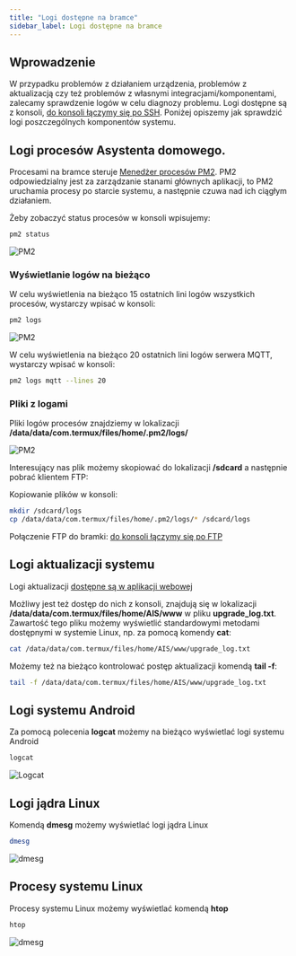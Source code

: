 ```yaml
---
title: "Logi dostępne na bramce"
sidebar_label: Logi dostępne na bramce
---
```


## Wprowadzenie

W przypadku problemów z działaniem urządzenia, problemów z aktualizacją czy też problemów z własnymi integracjami/komponentami, zalecamy sprawdzenie logów w celu diagnozy problemu.
Logi dostępne są z konsoli, [do konsoli łączymy się po SSH](/docs/ais_bramka_remote_ssh). Poniżej opiszemy jak sprawdzić logi poszczególnych komponentów systemu.

## Logi procesów Asystenta domowego.

Procesami na bramce steruje <a href="http://pm2.keymetrics.io/" target="_blank">Menedżer procesów PM2</a>. PM2 odpowiedzialny jest za zarządzanie stanami głównych aplikacji, to PM2 uruchamia procesy po starcie systemu, a następnie czuwa nad ich ciągłym działaniem.

Żeby zobaczyć status procesów w konsoli wpisujemy:
```bash
pm2 status
```

![PM2](/img/en/bramka/pm2_console.png)

### Wyświetlanie logów na bieżąco

W celu wyświetlenia na bieżąco 15 ostatnich lini logów wszystkich procesów, wystarczy wpisać w konsoli:
```bash
pm2 logs
```

![PM2](/img/en/bramka/pm2_console_logs.png)


W celu wyświetlenia na bieżąco 20 ostatnich lini logów serwera MQTT, wystarczy wpisać w konsoli:
```bash
pm2 logs mqtt --lines 20
```

### Pliki z logami

Pliki logów procesów znajdziemy w lokalizacji **/data/data/com.termux/files/home/.pm2/logs/**

![PM2](/img/en/bramka/pm2_console_logs_files.png)

Interesujący nas plik możemy skopiować do lokalizacji **/sdcard** a następnie pobrać klientem FTP:

Kopiowanie plików w konsoli:
```bash
mkdir /sdcard/logs
cp /data/data/com.termux/files/home/.pm2/logs/* /sdcard/logs
```
Połączenie FTP do bramki:
[do konsoli łączymy się po FTP](/docs/ais_bramka_remote_ftp)


## Logi aktualizacji systemu

Logi aktualizacji [dostępne są w aplikacji webowej](/docs/ais_bramka_update_logs)

Możliwy jest też dostęp do nich z konsoli, znajdują się w lokalizacji **/data/data/com.termux/files/home/AIS/www**
w pliku **upgrade_log.txt**.
Zawartość tego pliku możemy wyświetlić standardowymi metodami dostępnymi w systemie Linux, np. za pomocą komendy **cat**:

```bash
cat /data/data/com.termux/files/home/AIS/www/upgrade_log.txt
```

Możemy też na bieżąco kontrolować postęp aktualizacji komendą **tail -f**:

```bash
tail -f /data/data/com.termux/files/home/AIS/www/upgrade_log.txt
```

## Logi systemu Android

Za pomocą polecenia **logcat** możemy na bieżąco wyświetlać logi systemu Android

```bash
logcat
```

![Logcat](/img/en/bramka/console_logcat.png)

## Logi jądra Linux

Komendą **dmesg** możemy wyświetlać logi jądra Linux

```bash
dmesg
```
![dmesg](/img/en/bramka/console_dmesg.png)

## Procesy systemu Linux

Procesy systemu Linux możemy wyświetlać komendą **htop**

```bash
htop
```
![dmesg](/img/en/bramka/console_htop.png)
